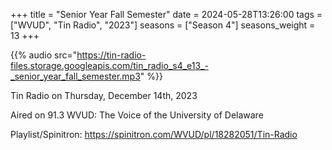 +++
title = "Senior Year Fall Semester"
date = 2024-05-28T13:26:00
tags = ["WVUD", "Tin Radio", "2023"]
seasons = ["Season 4"]
seasons_weight = 13
+++

{{% audio src="https://tin-radio-files.storage.googleapis.com/tin_radio_s4_e13_-_senior_year_fall_semester.mp3" %}}

Tin Radio on Thursday, December 14th, 2023

Aired on 91.3 WVUD: The Voice of the University of Delaware

Playlist/Spinitron: https://spinitron.com/WVUD/pl/18282051/Tin-Radio

